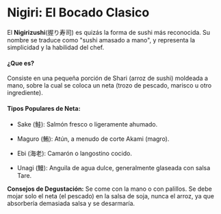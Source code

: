 # Nigiri: El Bocado Clasico


El **Nigirizushi**(握り寿司) es quizás la forma de sushi más reconocida. Su nombre se traduce como "sushi amasado a mano", y representa la simplicidad y la habilidad del chef.

#### ¿Que es?
Consiste en una pequeña porción de Shari (arroz de sushi) moldeada a mano, sobre la cual se coloca un neta (trozo de pescado, marisco u otro ingrediente).

 #### Tipos Populares de Neta:

- Sake (鮭): Salmón fresco o ligeramente ahumado.

- Maguro (鮪): Atún, a menudo de corte Akami (magro).

- Ebi (海老): Camarón o langostino cocido.

- Unagi (鰻): Anguila de agua dulce, generalmente glaseada con salsa Tare.

**Consejos de Degustación:** Se come con la mano o con palillos. Se debe mojar solo el neta (el pescado) en la salsa de soja, nunca el arroz, ya que absorbería demasiada salsa y se desarmaría.